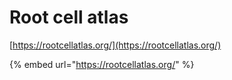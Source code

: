 # Root cell atlas

[https://rootcellatlas.org/](https://rootcellatlas.org/)



{% embed url="https://rootcellatlas.org/" %}

